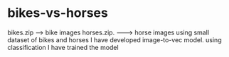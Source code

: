 # bikes-vs-horses

bikes.zip -->     bike images
horses.zip. --->  horse images
using small dataset of bikes and horses I have developed image-to-vec model.
using classification I have trained the model 
